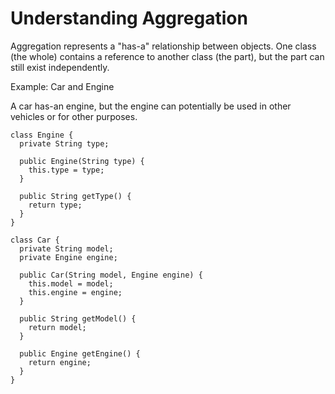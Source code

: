 # Understanding Aggregation

Aggregation represents a "has-a" relationship between objects. One class (the whole) contains a reference to another class (the part), but the part can still exist independently.

Example: Car and Engine

A car has-an engine, but the engine can potentially be used in other vehicles or for other purposes.

```
class Engine {
  private String type;

  public Engine(String type) {
    this.type = type;
  }

  public String getType() {
    return type;
  }
}

class Car {
  private String model;
  private Engine engine;

  public Car(String model, Engine engine) {
    this.model = model;
    this.engine = engine;
  }

  public String getModel() {
    return model;
  }

  public Engine getEngine() {
    return engine;
  }
}

```
